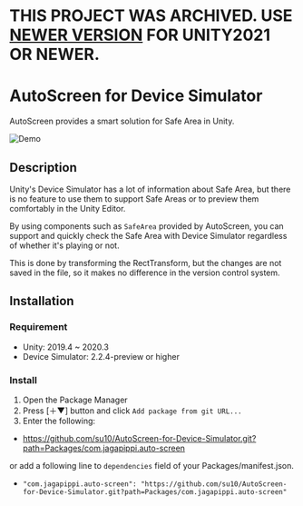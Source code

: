 # THIS PROJECT WAS ARCHIVED. USE [NEWER VERSION](https://github.com/su10/AutoScreen-for-Unity2021) FOR UNITY2021 OR NEWER.

# AutoScreen for Device Simulator

AutoScreen provides a smart solution for Safe Area in Unity.

![Demo](https://user-images.githubusercontent.com/47236995/129486823-d767ad45-5f12-4799-a747-820441f437ff.gif)

## Description

Unity's Device Simulator has a lot of information about Safe Area, but there is no feature to use them to support Safe Areas or to preview them comfortably in the Unity Editor.

By using components such as `SafeArea` provided by AutoScreen, you can support and quickly check the Safe Area with Device Simulator regardless of whether it's playing or not.

This is done by transforming the RectTransform, but the changes are not saved in the file, so it makes no difference in the version control system.

## Installation

### Requirement

* Unity: 2019.4 ~ 2020.3
* Device Simulator: 2.2.4-preview or higher

### Install

1. Open the Package Manager
1. Press \[＋▼\] button and click `Add package from git URL...`
1. Enter the following:
  * https://github.com/su10/AutoScreen-for-Device-Simulator.git?path=Packages/com.jagapippi.auto-screen

or add a following line to `dependencies` field of your Packages/manifest.json.

* `"com.jagapippi.auto-screen": "https://github.com/su10/AutoScreen-for-Device-Simulator.git?path=Packages/com.jagapippi.auto-screen"`
